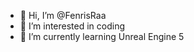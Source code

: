 - 👋 Hi, I’m @FenrisRaa
- 👀 I’m interested in coding
- 🌱 I’m currently learning Unreal Engine 5

<!---
FenrisRaa/FenrisRaa is a ✨ special ✨ repository because its `README.md` (this file) appears on your GitHub profile.
You can click the Preview link to take a look at your changes.
--->
